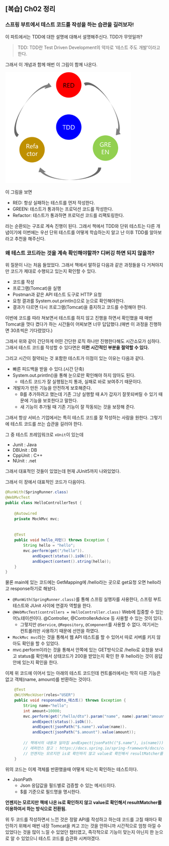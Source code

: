 ## [복습] Ch02 정리


### 스프링 부트에서 테스트 코드를 작성을 하는 습관을 길러보자!


이 파트에서는 TDD에 대한 설명에 대해서 설명해주신다. TDD가 무엇일까?

> TDD: TDD란 Test Driven Development의 약자로 ‘테스트 주도 개발’이라고 한다.

그래서 이 개념과 함께 매번 이 그림이 함께 나온다.

<img src="tdd.png" width="400">

이 그림을 보면
- RED: 항상 실패하는 테스트를 먼저 작성한다.
- GREEN: 테스트가 통과하는 프로덕션 코드를 작성한다.
- Refactor: 테스트가 통과하면 프로덕션 코드를 리팩토링한다.

라는 순환되는 구조로 계속 진행이 된다. 그래서 책에서 TDD와 단위 테스트는 다른 개념이기에 이번에는 우선 단위 테스트를 어떻게 학습하는지 알고 난 이후 TDD를 알아보라고 추천을 해주신다.


### 왜 테스트 코드라는 것을 계속 확인해야할까? 디버깅 하면 되지 않을까?

위 질문이 나는 처음 들었었다. 그래서 책에서 말하길 다음과 같은 과정들을 다 거쳐야지만 코드가 제대로 수행되고 있는지 확인할 수 있다.

- 코드를 작성
- 프로그램(Tomcat)을 실행
- Postman과 같은 API 테스트 도구로 HTTP 요청
- 요청 결과를 System.out.println()으로 눈으로 확인해야한다.
- 결과가 다르면 다시 프로그램(Tomcat)을 중지하고 코드를 수정해야 한다.

이번에 코드를 따라 쳐보면서 테스트를 하지 않고 진행을 하면서 확인했을 때 매번 Tomcat을 껏다 켰다가 하는 시간들이 어찌보면 너무 답답했다.(매번 이 과정을 진행하면 30초씩은 기다렸었다.)

그래서 위와 같이 간단하게 어떤 간단한 로직 하나만 진행한다해도 시간소모가 심하다. 그래서 테스트 코드를 작성할 수 있다면은 **이런 시간적인 부분을 절약할 수 있다.**

그리고 시간이 절약되는 것 포함한 테스트가 이점이 있는 이유는 다음과 같다.

- 빠른 피드백을 받을 수 있다.(시간 단축)
- System.out.println()을 통해 눈으로만 확인해야 하지 않아도 된다.
  - 테스트 코드가 잘 실행됬는지 통과, 실패로 바로 보여주기 때문이다.
- 개발자가 만든 기능을 안전하게 보호해준다.
  - B를 추가하려고 했는데 기존 그냥 실행할 때 A가 갑자기 잘못되버릴 수 있기 때문에 기능을 보호한다고 말한다.
  - 새 기능이 추가될 때 기존 기능이 잘 작동되는 것을 보장해 준다.


그래서 항상 서비스 기업에서는 특히 테스트 코드를 잘 작성하는 사람을 원한다. 그렇기에 테스트 코드를 쓰는 습관을 길러야 한다.

그 중 테스트 프레임워크로 `xUnit`이 있는데
- Junit : Java
- DBUnit : DB
- CppUnit : C++
- NUnit : .net

그래서 대표적인 것들이 있었는데 현재 JUnit5까지 나와있었다. 

그래서 이 장에서 대표적인 코드가 다음이다.
```java
@RunWith(SpringRunner.class)
@WebMvcTest
public class HelloControllerTest {

    @Autowired
    private MockMvc mvc;


    @Test
    public void hello_리턴() throws Exception {
        String hello = "hello";
        mvc.perform(get("/hello")).
            andExpect(status().isOk()).
            andExpect(content().string(hello));
    }
}
```

물론 main에 있는 코드에는 GetMapping에 /hello라는 곳으로 get요청 오면 hello라고 response하기로 해놨다.

- `@RunWith(SpringRunner.class)`를 통해 스프링 실행자를 사용한다, 스프링 부트 테스트와 JUnit 사이에 연결자 역할을 한다.
- `@WebMvcTest(controllers = HelloController.class)` Web에 집중할 수 있는 어노테이션이다. @Controller, @ControllerAdvice 등 사용할 수 있는 것이 있다.
  - 그렇지만 `@Service`, `@Repository`, `@Component`를 사용할 수 없다. 여기서는 컨트롤러만 사용하기 때문에 선언을 하였다.
- `MockMvc mvc`라는 것을 통해서 웹 API 테스트를 할 수 있어서 따로 서버를 키지 않아도 확인을 할 수 있었다.
- mvc.perform이라는 것을 통해서 안쪽에 있는 GET방식으로 /hello로 요청을 보내고 status를 확인해서 상태코드가 200을 받았는지 확인 한 후 hello라는 것이 응답안에 있는지 확인을 한다.


이제 위 코드에 이어서 있는 아래의 테스트 코드인데 컨트롤러에서는 딱히 다른 기능은 없고 객체(name, amount)를 반환하는 것이다.
```java
    @Test
    @WithMockUser(roles="USER")
    public void responseDto_테스트() throws Exception {
        String name="hello";
        int amount=10000;
        mvc.perform(get("/hello/dto").param("name", name).param("amount", String.valueOf(amount))).
            andExpect(status().isOk()).
            andExpect(jsonPath("$.name").value(name)).
            andExpect(jsonPath("$.amount").value(amount));

        // 책에서의 내용과 달라짐 andExpect(jsonPath(("$.name"), is(name))) ->  andExpect(jsonPath("$.name").value(name)).
        // 레퍼런스 참고 : https://docs.spring.io/spring-framework/docs/current/javadoc-api/org/springframework/test/web/servlet/result/JsonPathResultMatchers.html
        // 언젠지는 모르지만 is로 확인하지 않고 value로 확인해서 resultMatcher를 이용하여서 하는 방식으로 전환됨.
    }
```

위의 코드는 이제 객체를 반환했을때 어떻게 되는지 확인하는 테스트이다.

- JsonPath
  - Json 응답값을 필드별로 검증할 수 있는 메서드이다.
  - $를 기준으로 필드명을 명시한다.


**언젠지는 모르지만 책에 나온 is로 확인하지 않고 value로 확인해서 resultMatcher를 이용하여서 하는 방식으로 전환됨.**



위 두 코드를 작성하면서 느낀 것은 정말 API를 작성하고 하는데 코드를 고칠 때마다 확인하기 위해서 매번 내장 Tomcat을 켜고 끄는 것을 안하니까 시간적으로 엄청 아낄 수 있었다는 것을 많이 느낄 수 있었던 챕터였고, 즉각적으로 기능이 맞는지 아닌지 한 눈으로 알 수 있었으니 테스트 코드를 습관화 시켜야겠다.




